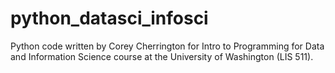 # python_datasci_infosci
Python code written by Corey Cherrington for Intro to Programming for Data and Information Science course at the University of Washington (LIS 511).
